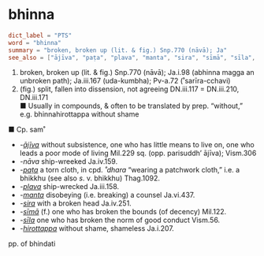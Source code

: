 # bhinna

``` toml
dict_label = "PTS"
word = "bhinna"
summary = "broken, broken up (lit. & fig.) Snp.770 (nāvā); Ja"
see_also = ["ājīva", "paṭa", "plava", "manta", "sira", "sīmā", "sīla", "hirottappa"]
```

1. broken, broken up (lit. & fig.) Snp.770 (nāvā); Ja.i.98 (abhinna magga an unbroken path); Ja.iii.167 (uda\-kumbha); Pv\-a.72 (˚sarīra\-cchavi)
2. (fig.) split, fallen into dissension, not agreeing DN.iii.117 = DN.iii.210, DN.iii.171  
   ■ Usually in compounds, & often to be translated by prep. “without,” e.g. bhinnahirottappa without shame

■ Cp. sam˚

* *\-[ājīva](ājīva.md)* without subsistence, one who has little means to live on, one who leads a poor mode of living Mil.229 sq. (opp. parisuddh’ ājīva); Vism.306
* *\-nāva* ship\-wreeked Ja.iv.159.
* *\-[paṭa](paṭa.md)* a torn cloth, in cpd. *˚dhara* “wearing a patchwork cloth,” i.e. a bhikkhu (see also *s*. v. bhikkhu) Thag.1092.
* *\-[plava](plava.md)* ship\-wrecked Ja.iii.158.
* *\-[manta](manta.md)* disobeying (i.e. breaking) a counsel Ja.vi.437.
* *\-[sira](sira.md)* with a broken head Ja.iv.251.
* *\-[sīmā](sīmā.md)* (f.) one who has broken the bounds (of decency) Mil.122.
* *\-[sīla](sīla.md)* one who has broken the norm of good conduct Vism.56.
* *\-[hirottappa](hirottappa.md)* without shame, shameless Ja.i.207.

pp. of bhindati

